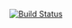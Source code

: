 [![Build Status](https://travis-ci.org/maddenp/ppp.svg?branch=master)](https://travis-ci.org/maddenp/ppp)
